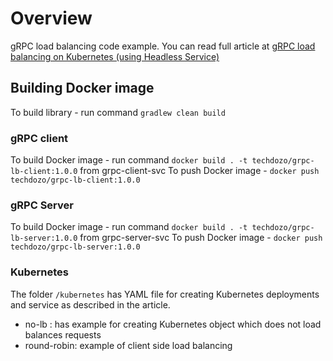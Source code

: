 # Overview
gRPC load balancing code example. You can read full article at [gRPC load balancing on Kubernetes (using Headless Service)][1]

## Building Docker image
To build library - run command `gradlew clean build`

### gRPC client
To build Docker image - run command `docker build . -t techdozo/grpc-lb-client:1.0.0` from grpc-client-svc
To push Docker image - `docker push techdozo/grpc-lb-client:1.0.0`

### gRPC Server
To build Docker image - run command `docker build . -t techdozo/grpc-lb-server:1.0.0` from grpc-server-svc
To push Docker image - `docker push techdozo/grpc-lb-server:1.0.0`

### Kubernetes
The folder `/kubernetes` has YAML file for creating Kubernetes deployments and service as described in the article.
- no-lb : has example for creating Kubernetes object which does not load balances requests
- round-robin: example of client side load balancing

[1]: https://techdozo.dev/2021/grpc-load-balancing-on-kubernetes-using-headless-service/